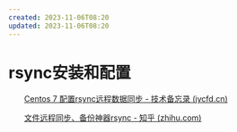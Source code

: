 ```yaml
---
created: 2023-11-06T08:20
updated: 2023-11-06T08:20
---
```

# rsync安装和配置

　　[Centos 7 配置rsync远程数据同步 - 技术备忘录 (jycfd.cn)](https://www.jycfd.cn/html/album/1637/2022/05-29/191110853-35801.html)

　　[文件远程同步、备份神器rsync - 知乎 (zhihu.com)](https://zhuanlan.zhihu.com/p/559052033?utm_id=0)

　　‍
